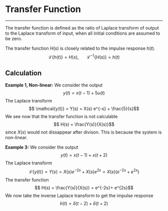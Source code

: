 # Transfer Function
---
The transfer function is defined as the ratio of Laplace transform of output to the Laplace transform of input, when all initial conditions are assumed to be zero.

The transfer function $H(s)$ is closely related to the impulse response $h(t)$.
$$ \mathcal{L}\{h(t)\} = H(s), \hspace{20pt} \mathcal{L}^{-1}\{H(s)\} = h(t)$$
## Calculation
**Example 1, Non-linear:**
We consider the output
$$ y(t) = x(t-1) + 5u(t)$$
The Laplace transform
$$ \mathcal{y(t)} = Y(s) = X(s) e^{-s} + \frac{5}{s}$$
We see now that the transfer function is not calculable
$$ H(s) = \frac{Y(s)}{X(s)}$$
since $X(s)$ would not dissappear after divison. This is because the system is non-linear. 

**Example 3:**
We consider the output
$$ y(t) = x(t-1) + x(t+2)$$
The Laplace transform
$$ \mathcal{L} \{ y(t) \} = Y(s) = X(s)e^{-2s} + X(s) e^{2s} = X(s) (e^{-2s} + e^{2s})$$
The transfer function
$$ H(s) = \frac{Y(s)}{X(s)} = e^{-2s}+ e^{2s}$$
We now take the inverse Laplace transform to get the impulse response
$$ h(t) = \delta(t - 2) + \delta(t + 2)$$

